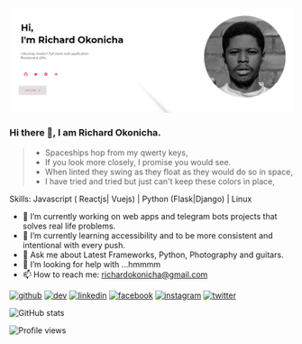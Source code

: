 
<!--
**konichar/konichar** is a ✨ _special_ ✨ repository because its `README.md` (this file) appears on your GitHub profile.
-->


![not just in space](https://raw.githubusercontent.com/konichar/konichar/master/konich.png)


### Hi there 👋, I am Richard Okonicha.

 > * Spaceships hop from my qwerty keys,
 > * If you look more closely, I promise you would see.
 > * When linted they swing as they float as they would do so in space,
 > * I have tried and tried but just can't keep these colors in place,


Skills: Javascript ( Reactjs| Vuejs) | Python (Flask|Django) | Linux 

- 🔭 I’m currently working on web apps and telegram bots projects that solves real life problems.
- 🌱 I’m currently learning accessibility and to be more consistent and intentional with every push.
- 💬 Ask me about Latest Frameworks, Python, Photography and guitars. 
- 🤔 I’m looking for help with ...hmmmm
- 📫 How to reach me: richardokonicha@gmail.com 



[<img src='https://cdn.jsdelivr.net/npm/simple-icons@3.0.1/icons/github.svg' alt='github' height='13'>](https://github.com/konichar)  [<img src='https://cdn.jsdelivr.net/npm/simple-icons@3.0.1/icons/dev-dot-to.svg' alt='dev' height='13'>](https://dev.to/konichar)  [<img src='https://cdn.jsdelivr.net/npm/simple-icons@3.0.1/icons/linkedin.svg' alt='linkedin' height='13'>](https://www.linkedin.com/in/richardokonicha/)  [<img src='https://cdn.jsdelivr.net/npm/simple-icons@3.0.1/icons/facebook.svg' alt='facebook' height='13'>](https://www.facebook.com/richardokonicha)  [<img src='https://cdn.jsdelivr.net/npm/simple-icons@3.0.1/icons/instagram.svg' alt='instagram' height='13'>](https://www.instagram.com/r.e.e.c.h.e.e/)  [<img src='https://cdn.jsdelivr.net/npm/simple-icons@3.0.1/icons/twitter.svg' alt='twitter' height='13'>](https://twitter.com/konichar) 

![GitHub stats](https://github-readme-stats.vercel.app/api?username=konichar&show_icons=true)  

![Profile views](https://gpvc.arturio.dev/konichar)
